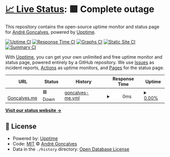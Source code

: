 # [📈 Live Status](https://andreesg.github.io/goncalves-upptime): <!--live status--> **🟥 Complete outage**

This repository contains the open-source uptime monitor and status page for [André Gonçalves](https://www.goncalves.me), powered by [Upptime](https://github.com/upptime/upptime).

[![Uptime CI](https://github.com/koj-co/upptime/workflows/Uptime%20CI/badge.svg)](https://github.com/koj-co/upptime/actions?query=workflow%3A%22Uptime+CI%22)
[![Response Time CI](https://github.com/koj-co/upptime/workflows/Response%20Time%20CI/badge.svg)](https://github.com/koj-co/upptime/actions?query=workflow%3A%22Response+Time+CI%22)
[![Graphs CI](https://github.com/koj-co/upptime/workflows/Graphs%20CI/badge.svg)](https://github.com/koj-co/upptime/actions?query=workflow%3A%22Graphs+CI%22)
[![Static Site CI](https://github.com/koj-co/upptime/workflows/Static%20Site%20CI/badge.svg)](https://github.com/koj-co/upptime/actions?query=workflow%3A%22Static+Site+CI%22)
[![Summary CI](https://github.com/koj-co/upptime/workflows/Summary%20CI/badge.svg)](https://github.com/koj-co/upptime/actions?query=workflow%3A%22Summary+CI%22)

With [Upptime](https://upptime.js.org), you can get your own unlimited and free uptime monitor and status page, powered entirely by a GitHub repository. We use [Issues](https://github.com/andreesg/goncalves-upptime/issues) as incident reports, [Actions](https://github.com/andreesg/goncalves-upptime/actions) as uptime monitors, and [Pages](https://andreesg.github.io/goncalves-upptime) for the status page.

<!--start: status pages-->
<!-- This summary is generated by Upptime (https://github.com/upptime/upptime) -->
<!-- Do not edit this manually, your changes will be overwritten -->
<!-- prettier-ignore -->
| URL | Status | History | Response Time | Uptime |
| --- | ------ | ------- | ------------- | ------ |
| <img alt="" src="https://icons.duckduckgo.com/ip3/www.goncalves.me.ico" height="13"> [Goncalves.me](https://www.goncalves.me) | 🟥 Down | [goncalves-me.yml](https://github.com/andreesg/goncalves-upptime/commits/HEAD/history/goncalves-me.yml) | <details><summary><img alt="Response time graph" src="./graphs/goncalves-me/response-time-week.png" height="20"> 0ms</summary><br><a href="https://status.goncalves.me/history/goncalves-me"><img alt="Response time 266" src="https://img.shields.io/endpoint?url=https%3A%2F%2Fraw.githubusercontent.com%2Fandreesg%2Fgoncalves-upptime%2FHEAD%2Fapi%2Fgoncalves-me%2Fresponse-time.json"></a><br><a href="https://status.goncalves.me/history/goncalves-me"><img alt="24-hour response time 0" src="https://img.shields.io/endpoint?url=https%3A%2F%2Fraw.githubusercontent.com%2Fandreesg%2Fgoncalves-upptime%2FHEAD%2Fapi%2Fgoncalves-me%2Fresponse-time-day.json"></a><br><a href="https://status.goncalves.me/history/goncalves-me"><img alt="7-day response time 0" src="https://img.shields.io/endpoint?url=https%3A%2F%2Fraw.githubusercontent.com%2Fandreesg%2Fgoncalves-upptime%2FHEAD%2Fapi%2Fgoncalves-me%2Fresponse-time-week.json"></a><br><a href="https://status.goncalves.me/history/goncalves-me"><img alt="30-day response time 0" src="https://img.shields.io/endpoint?url=https%3A%2F%2Fraw.githubusercontent.com%2Fandreesg%2Fgoncalves-upptime%2FHEAD%2Fapi%2Fgoncalves-me%2Fresponse-time-month.json"></a><br><a href="https://status.goncalves.me/history/goncalves-me"><img alt="1-year response time 208" src="https://img.shields.io/endpoint?url=https%3A%2F%2Fraw.githubusercontent.com%2Fandreesg%2Fgoncalves-upptime%2FHEAD%2Fapi%2Fgoncalves-me%2Fresponse-time-year.json"></a></details> | <details><summary><a href="https://status.goncalves.me/history/goncalves-me">0.00%</a></summary><a href="https://status.goncalves.me/history/goncalves-me"><img alt="All-time uptime 65.62%" src="https://img.shields.io/endpoint?url=https%3A%2F%2Fraw.githubusercontent.com%2Fandreesg%2Fgoncalves-upptime%2FHEAD%2Fapi%2Fgoncalves-me%2Fuptime.json"></a><br><a href="https://status.goncalves.me/history/goncalves-me"><img alt="24-hour uptime 0.00%" src="https://img.shields.io/endpoint?url=https%3A%2F%2Fraw.githubusercontent.com%2Fandreesg%2Fgoncalves-upptime%2FHEAD%2Fapi%2Fgoncalves-me%2Fuptime-day.json"></a><br><a href="https://status.goncalves.me/history/goncalves-me"><img alt="7-day uptime 0.00%" src="https://img.shields.io/endpoint?url=https%3A%2F%2Fraw.githubusercontent.com%2Fandreesg%2Fgoncalves-upptime%2FHEAD%2Fapi%2Fgoncalves-me%2Fuptime-week.json"></a><br><a href="https://status.goncalves.me/history/goncalves-me"><img alt="30-day uptime 4.67%" src="https://img.shields.io/endpoint?url=https%3A%2F%2Fraw.githubusercontent.com%2Fandreesg%2Fgoncalves-upptime%2FHEAD%2Fapi%2Fgoncalves-me%2Fuptime-month.json"></a><br><a href="https://status.goncalves.me/history/goncalves-me"><img alt="1-year uptime 0.00%" src="https://img.shields.io/endpoint?url=https%3A%2F%2Fraw.githubusercontent.com%2Fandreesg%2Fgoncalves-upptime%2FHEAD%2Fapi%2Fgoncalves-me%2Fuptime-year.json"></a></details>

<!--end: status pages-->

[**Visit our status website →**](https://andreesg.github.io/goncalves-upptime)

## 📄 License

- Powered by: [Upptime](https://github.com/upptime/upptime)
- Code: [MIT](./LICENSE) © [André Gonçalves](https://www.goncalves.me)
- Data in the `./history` directory: [Open Database License](https://opendatacommons.org/licenses/odbl/1-0/)

